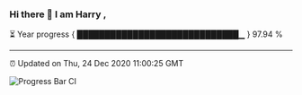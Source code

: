 ### Hi there 👋 I am Harry , 

⏳ Year progress { █████████████████████████████▁ } 97.94 %

---

⏰ Updated on Thu, 24 Dec 2020 11:00:25 GMT

![Progress Bar CI](https://github.com/duykhang68/duykhang68/workflows/Progress%20Bar%20CI/badge.svg)
